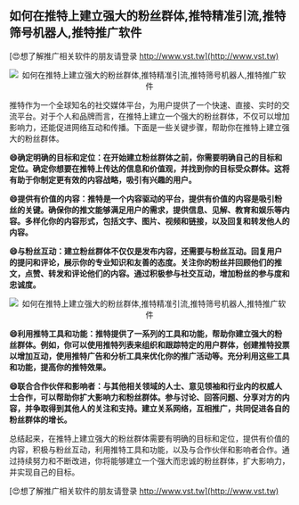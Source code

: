 ## **如何在推特上建立强大的粉丝群体,推特精准引流,推特筛号机器人,推特推广软件**

[😍想了解推广相关软件的朋友请登录 http://www.vst.tw](http://www.vst.tw)

 <center><img src="https://vst.tw/MP4/tuiguang/png/3.png" alt="如何在推特上建立强大的粉丝群体,推特精准引流,推特筛号机器人,推特推广软件"></center>

推特作为一个全球知名的社交媒体平台，为用户提供了一个快速、直接、实时的交流平台。对于个人和品牌而言，在推特上建立一个强大的粉丝群体，不仅可以增加影响力，还能促进网络互动和传播。下面是一些关键步骤，帮助你在推特上建立强大的粉丝群体。

**😄确定明确的目标和定位：在开始建立粉丝群体之前，你需要明确自己的目标和定位。确定你想要在推特上传达的信息和价值观，并找到你的目标受众群体。这将有助于你制定更有效的内容战略，吸引有兴趣的用户。**

**😄提供有价值的内容：推特是一个内容驱动的平台，提供有价值的内容是吸引粉丝的关键。确保你的推文能够满足用户的需求，提供信息、见解、教育和娱乐等内容。多样化你的内容形式，包括文字、图片、视频和链接，以及回复和转发他人的内容。**

**😄与粉丝互动：建立粉丝群体不仅仅是发布内容，还需要与粉丝互动。回复用户的提问和评论，展示你的专业知识和友善的态度。关注你的粉丝并回顾他们的推文，点赞、转发和评论他们的内容。通过积极参与社交互动，增加粉丝的参与度和忠诚度。**

 <center><img src="https://vst.tw/MP4/tuiguang/png/8.png" alt="如何在推特上建立强大的粉丝群体,推特精准引流,推特筛号机器人,推特推广软件"></center>

**😄利用推特工具和功能：推特提供了一系列的工具和功能，帮助你建立强大的粉丝群体。例如，你可以使用推特列表来组织和跟踪特定的用户群体，创建推特投票以增加互动，使用推特广告和分析工具来优化你的推广活动等。充分利用这些工具和功能，提高你的推特效果。**

**😄联合合作伙伴和影响者：与其他相关领域的人士、意见领袖和行业内的权威人士合作，可以帮助你扩大影响力和粉丝群体。参与讨论、回答问题、分享对方的内容，并争取得到其他人的关注和支持。建立关系网络，互相推广，共同促进各自的粉丝群体的增长。**

总结起来，在推特上建立强大的粉丝群体需要有明确的目标和定位，提供有价值的内容，积极与粉丝互动，利用推特工具和功能，以及与合作伙伴和影响者合作。通过持续努力和不断改进，你将能够建立一个强大而忠诚的粉丝群体，扩大影响力，并实现自己的目标。

[😍想了解推广相关软件的朋友请登录 http://www.vst.tw](http://www.vst.tw)



